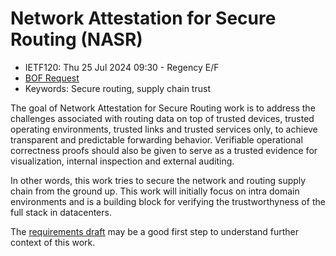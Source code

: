 # Network Attestation for Secure Routing (NASR) 
* <IETFschedule>IETF120: Thu 25 Jul 2024 09:30 - Regency E/F</IETFschedule>
* [BOF Request](https://datatracker.ietf.org/doc/bofreq-liu-nasr/)
* Keywords: Secure routing, supply chain trust

The goal of Network Attestation for Secure Routing work is to address the challenges associated with routing data on top of trusted devices, trusted operating environments, trusted links and trusted services only, to achieve transparent and predictable forwarding behavior. Verifiable operational correctness proofs should also be given to serve as a trusted evidence for visualization, internal inspection and external auditing.

In other words, this work tries to secure the network and routing supply chain from the ground up. This work will initially focus on intra domain environments and is a building block for verifying the  trustworthyness of the full stack in datacenters.


The [requirements draft](https://datatracker.ietf.org/doc/draft-liu-nasr-requirements/) may be a good first step to understand further context of this work.

